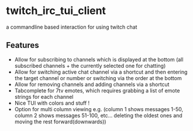# twitch_irc_tui_client
a commandline based interaction for using twitch chat
## Features
- Allow for subscribing to channels which is displayed at the bottom (all subscribed channels + the currently selected one for chatting)
- Allow for switching active chat channel via a shortcut and then entering the target channel or number or switching via the order at the bottom
- Allow for removing channels and adding channels via a shortcut
- Tabcomplete for 7tv emotes, which requires grabbing a list of emote strings for each channel
- Nice TUI with colors and stuff !
- Option for multi column viewing e.g. (column 1 shows messages 1-50, column 2 shows messages 51-100, etc... deleting the oldest ones and moving the rest forward(downwards))
